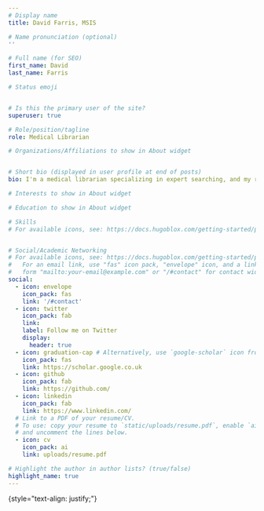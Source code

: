 ```yaml
---
# Display name
title: David Farris, MSIS

# Name pronunciation (optional)
''

# Full name (for SEO)
first_name: David
last_name: Farris

# Status emoji


# Is this the primary user of the site?
superuser: true

# Role/position/tagline
role: Medical Librarian

# Organizations/Affiliations to show in About widget


# Short bio (displayed in user profile at end of posts)
bio: I'm a medical librarian specializing in expert searching, and my research interests include information organization and retrieval, research methodology, evidence-based medicine, and data science.

# Interests to show in About widget

# Education to show in About widget

# Skills
# For available icons, see: https://docs.hugoblox.com/getting-started/page-builder/#icons


# Social/Academic Networking
# For available icons, see: https://docs.hugoblox.com/getting-started/page-builder/#icons
#   For an email link, use "fas" icon pack, "envelope" icon, and a link in the
#   form "mailto:your-email@example.com" or "/#contact" for contact widget.
social:
  - icon: envelope
    icon_pack: fas
    link: '/#contact'
  - icon: twitter
    icon_pack: fab
    link: 
    label: Follow me on Twitter
    display:
      header: true
  - icon: graduation-cap # Alternatively, use `google-scholar` icon from `ai` icon pack
    icon_pack: fas
    link: https://scholar.google.co.uk
  - icon: github
    icon_pack: fab
    link: https://github.com/
  - icon: linkedin
    icon_pack: fab
    link: https://www.linkedin.com/
  # Link to a PDF of your resume/CV.
  # To use: copy your resume to `static/uploads/resume.pdf`, enable `ai` icons in `params.yaml`,
  # and uncomment the lines below.
  - icon: cv
    icon_pack: ai
    link: uploads/resume.pdf

# Highlight the author in author lists? (true/false)
highlight_name: true
---
```



{style="text-align: justify;"}
